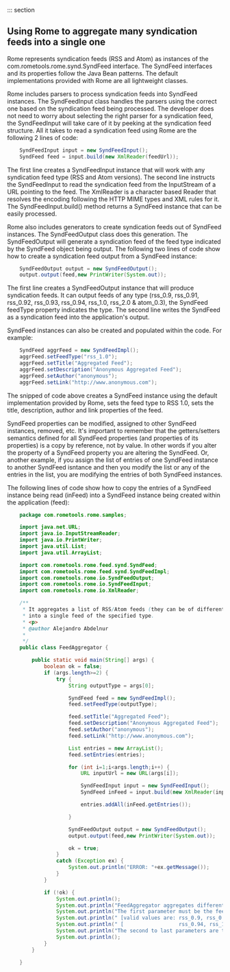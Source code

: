 ::: section
## Using Rome to aggregate many syndication feeds into a single one

Rome represents syndication feeds (RSS and Atom) as instances of the
com.rometools.rome.synd.SyndFeed interface. The SyndFeed interfaces and
its properties follow the Java Bean patterns. The default
implementations provided with Rome are all lightweight classes.

Rome includes parsers to process syndication feeds into SyndFeed
instances. The SyndFeedInput class handles the parsers using the correct
one based on the syndication feed being processed. The developer does
not need to worry about selecting the right parser for a syndication
feed, the SyndFeedInput will take care of it by peeking at the
syndication feed structure. All it takes to read a syndication feed
using Rome are the following 2 lines of code:

```java
    SyndFeedInput input = new SyndFeedInput();
    SyndFeed feed = input.build(new XmlReader(feedUrl));
```

The first line creates a SyndFeedInput instance that will work with any
syndication feed type (RSS and Atom versions). The second line instructs
the SyndFeedInput to read the syndication feed from the InputStream of a
URL pointing to the feed. The XmlReader is a character based Reader that
resolves the encoding following the HTTP MIME types and XML rules for
it. The SyndFeedInput.build() method returns a SyndFeed instance that
can be easily processed.

Rome also includes generators to create syndication feeds out of
SyndFeed instances. The SyndFeedOutput class does this generation. The
SyndFeedOutput will generate a syndication feed of the feed type
indicated by the SyndFeed object being output. The following two lines
of code show how to create a syndication feed output from a SyndFeed
instance:

```java
    SyndFeedOutput output = new SyndFeedOutput();
    output.output(feed,new PrintWriter(System.out));
```

The first line creates a SyndFeedOutput instance that will produce
syndication feeds. It can output feeds of any type (rss_0.9, rss_0.91,
rss_0.92, rss_0.93, rss_0.94, rss_1.0, rss_2.0 & atom_0.3), the SyndFeed
feedType property indicates the type. The second line writes the
SyndFeed as a syndication feed into the application\'s output.

SyndFeed instances can also be created and populated within the code.
For example:

```java
    SyndFeed aggrFeed = new SyndFeedImpl();
    aggrFeed.setFeedType("rss_1.0");
    aggrFeed.setTitle("Aggregated Feed");
    aggrFeed.setDescription("Anonymous Aggregated Feed");
    aggrFeed.setAuthor("anonymous");
    aggrFeed.setLink("http://www.anonymous.com");
```

The snipped of code above creates a SyndFeed instance using the default
implementation provided by Rome, sets the feed type to RSS 1.0, sets the
title, description, author and link properties of the feed.

SyndFeed properties can be modified, assigned to other SyndFeed
instances, removed, etc. It\'s important to remember that the
getters/setters semantics defined for all SyndFeed properties (and
properties of its properties) is a copy by reference, not by value. In
other words if you alter the property of a SyndFeed property you are
altering the SyndFeed. Or, another example, if you assign the list of
entries of one SyndFeed instance to another SyndFeed isntance and then
you modify the list or any of the entries in the list, you are modifying
the entries of both SyndFeed instances.

The following lines of code show how to copy the entries of a SyndFeed
instance being read (inFeed) into a SyndFeed instance being created
within the application (feed):

```java
    package com.rometools.rome.samples;

    import java.net.URL;
    import java.io.InputStreamReader;
    import java.io.PrintWriter;
    import java.util.List;
    import java.util.ArrayList;

    import com.rometools.rome.feed.synd.SyndFeed;
    import com.rometools.rome.feed.synd.SyndFeedImpl;
    import com.rometools.rome.io.SyndFeedOutput;
    import com.rometools.rome.io.SyndFeedInput;
    import com.rometools.rome.io.XmlReader;

    /**
     * It aggregates a list of RSS/Atom feeds (they can be of different types)
     * into a single feed of the specified type.
     * <p>
     * @author Alejandro Abdelnur
     *
     */
    public class FeedAggregator {

        public static void main(String[] args) {
            boolean ok = false;
            if (args.length>=2) {
                try {
                    String outputType = args[0];

                    SyndFeed feed = new SyndFeedImpl();
                    feed.setFeedType(outputType);

                    feed.setTitle("Aggregated Feed");
                    feed.setDescription("Anonymous Aggregated Feed");
                    feed.setAuthor("anonymous");
                    feed.setLink("http://www.anonymous.com");

                    List entries = new ArrayList();
                    feed.setEntries(entries);

                    for (int i=1;i<args.length;i++) {
                        URL inputUrl = new URL(args[i]);

                        SyndFeedInput input = new SyndFeedInput();
                        SyndFeed inFeed = input.build(new XmlReader(inputUrl));

                        entries.addAll(inFeed.getEntries());

                    }

                    SyndFeedOutput output = new SyndFeedOutput();
                    output.output(feed,new PrintWriter(System.out));

                    ok = true;
                }
                catch (Exception ex) {
                    System.out.println("ERROR: "+ex.getMessage());
                }
            }

            if (!ok) {
                System.out.println();
                System.out.println("FeedAggregator aggregates different feeds into a single one.");
                System.out.println("The first parameter must be the feed type for the aggregated feed.");
                System.out.println(" [valid values are: rss_0.9, rss_0.91, rss_0.92, rss_0.93, ]");
                System.out.println(" [                  rss_0.94, rss_1.0, rss_2.0 & atom_0.3  ]");
                System.out.println("The second to last parameters are the URLs of feeds to aggregate.");
                System.out.println();
            }
        }

    }
```

